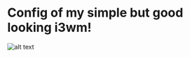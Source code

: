 # Config of my simple but good looking i3wm!
![alt text](https://plus.diolinux.com.br/uploads/default/optimized/3X/f/7/f7a2d6647e32c53fc90300643cd431ba0baa5790_2_690x387.png)
